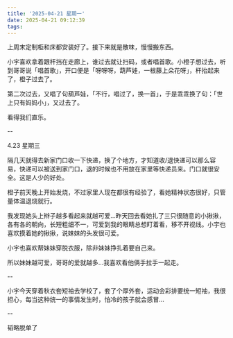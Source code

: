 ```yaml
---
title: '2025-04-21 星期一'
date: 2025-04-21 09:12:39
tags:
---
```


上周末定制柜和床都安装好了。接下来就是散味，慢慢搬东西。

小宇喜欢拿着跟杆挡在走廊上，谁过去就让扫码，或者唱首歌。小橙子想过去，听到哥哥说「唱首歌」，开口便是「呀呀呀，葫芦娃，一根藤上朵花呀」，杆抬起来了，橙子过去了。

第二次过去，又唱了句葫芦娃，「不行，唱过了，换一首」，于是乖乖换了句：「世上只有妈妈小」，又过去了。

看得我们直乐。

--

4.23 星期三

隔几天就得去新家门口收一下快递，换了个地方，才知道收/退快递可以那么容易，快递可以被送到家门口，退的时候也不用放在家里等快递员来。门口就很安全。这是人少的好处。

橙子前天晚上开始发烧，不过家里人现在都很有经验了，看她精神状态很好，只管量体温退烧就行。

我发现她头上辫子越多看起来就越可爱...昨天回去看她扎了三只很随意的小揪揪，各有各的朝向，长短粗细不一，可爱到我的眼睛总想盯着看，移不开视线。小宇也喜欢摸着她的揪揪，说妹妹的头发很可爱。

小宇也喜欢帮妹妹穿脱衣服，除非妹妹挣扎着要自己来。

所以妹妹越可爱，哥哥的爱就越多...我喜欢看他俩手拉手一起走。

--

小宇今天穿着秋衣套短袖去学校了，套了个厚外套，运动会彩排要统一短袖，我很担心，每当这种统一的事情发生时，怕冷的孩子就会感冒...

--

韬略脱单了

